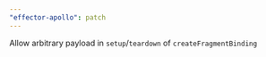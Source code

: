 ```yaml
---
"effector-apollo": patch
---
```


Allow arbitrary payload in `setup`/`teardown` of `createFragmentBinding`

